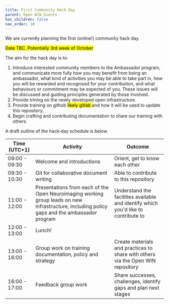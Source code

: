 ```yaml
---
title: First Community Hack Day
parent: Open WIN Events
has_children: false
nav_order: 10
---
```


We are currently planning the first (online!) community hack day.

<mark>Date TBC. Potentially 3rd week of October</mark>

The aim for the hack day is to:
1. Introduce interested community members to the Ambassador program, and communicate more fully how you may benefit from being an ambassador, what kind of activities you may be able to take part in, how you will be rewarded and recognised for your contribution, and what behaviours or commitment may be expected of you. These issues will be discussed and guiding principles generated by those involved.
2. Provide trining on the newly developed open infrastructure.
3. Provide training on github <mark> likely gitlab </mark> and how it will be used to update this repository.
4. Begin crafting and contributing documentation to share our training with others

A draft outline of the hack-day schedule is below.


| Time (UTC+1)| Activity | Outcome  |
|---|---|---|
| 09:00 - 09:30 | Welcome and introductions | Orient, get to know each other  |
| 09:30 - 10:30 | Git for collaborative document writing | Able to contribute to this repository   |
| 11:00 - 12:00 | Presentations from each of the Open Neuroimaging working group leads on new infrastructure, including policy gaps and the ambassador program  | Understand the facilities available and identify which you'd like to contribute to  |
| 12:00 - 13:00 | Lunch! |   |
| 13:00 - 16:00 | Group work on training documentation, policy and strategy | Create materials and practices to share with others via the Open WIN repository |
| 16:00 - 17:00 | Feedback group work | Share successes, challenges, identify gaps and plan next stages  |
